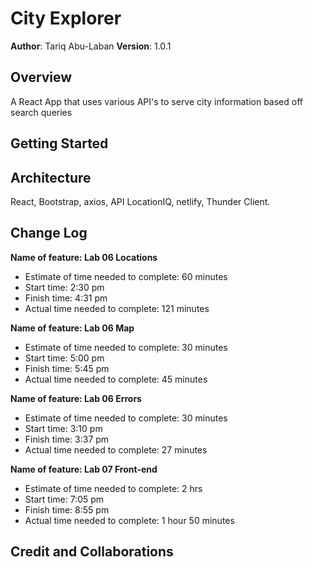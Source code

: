# City Explorer

**Author**: Tariq Abu-Laban
**Version**: 1.0.1

## Overview

<!-- Provide a high level overview of what this application is and why you are building it, beyond the fact that it's an assignment for this class. (i.e. What's your problem domain?) -->

A React App that uses various API's to serve city information based off search queries

## Getting Started

<!-- What are the steps that a user must take in order to build this app on their own machine and get it running? -->

## Architecture

React,
Bootstrap,
axios,
API LocationIQ,
netlify,
Thunder Client.

## Change Log

<!-- Use this area to document the iterative changes made to your application as each feature is successfully implemented. Use time stamps. Here's an example:

01-01-2001 4:59pm - Application now has a fully-functional express server, with a GET route for the location resource. -->

**Name of feature: Lab 06 Locations**

- Estimate of time needed to complete: 60 minutes
- Start time: 2:30 pm
- Finish time: 4:31 pm
- Actual time needed to complete: 121 minutes

**Name of feature: Lab 06 Map**

- Estimate of time needed to complete: 30 minutes
- Start time: 5:00 pm
- Finish time: 5:45 pm
- Actual time needed to complete: 45 minutes

**Name of feature: Lab 06 Errors**

- Estimate of time needed to complete: 30 minutes
- Start time: 3:10 pm
- Finish time: 3:37 pm
- Actual time needed to complete: 27 minutes

**Name of feature: Lab 07 Front-end**

- Estimate of time needed to complete: 2 hrs
- Start time: 7:05 pm
- Finish time: 8:55 pm
- Actual time needed to complete: 1 hour 50 minutes

## Credit and Collaborations

<!-- Give credit (and a link) to other people or resources that helped you build this application. -->
